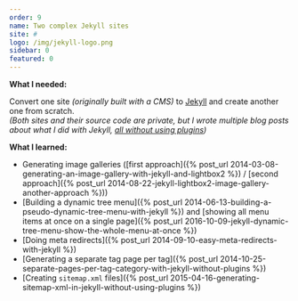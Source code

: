 ```yaml
---
order: 9
name: Two complex Jekyll sites
site: #
logo: /img/jekyll-logo.png
sidebar: 0
featured: 0
---
```


**What I needed:**

Convert one site *(originally built with a CMS)* to [Jekyll](http://jekyllrb.com/) and create another one from scratch.  
*(Both sites and their source code are private, but I wrote multiple blog posts about what I did with Jekyll, <u>all without using plugins</u>)*

**What I learned:**

- Generating image galleries ([first approach]({% post_url 2014-03-08-generating-an-image-gallery-with-jekyll-and-lightbox2 %}) / [second approach]({% post_url 2014-08-22-jekyll-lightbox2-image-gallery-another-approach %}))
- [Building a dynamic tree menu]({% post_url 2014-06-13-building-a-pseudo-dynamic-tree-menu-with-jekyll %}) and [showing all menu items at once on a single page]({% post_url 2016-10-09-jekyll-dynamic-tree-menu-show-the-whole-menu-at-once %})
- [Doing meta redirects]({% post_url 2014-09-10-easy-meta-redirects-with-jekyll %})
- [Generating a separate tag page per tag]({% post_url 2014-10-25-separate-pages-per-tag-category-with-jekyll-without-plugins %})
- [Creating `sitemap.xml` files]({% post_url 2015-04-16-generating-sitemap-xml-in-jekyll-without-using-plugins %})
